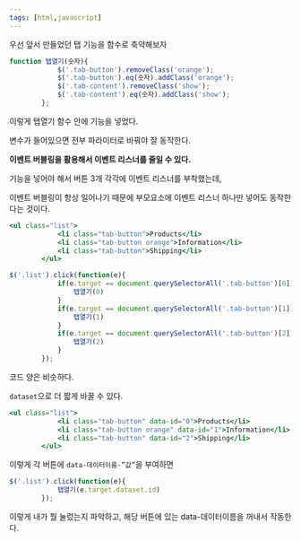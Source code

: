 ```yaml
---
tags: [html,javascript]
---
```

우선 앞서 만들었던 탭 기능을 함수로 축약해보자

```jsx
function 탭열기(숫자){
            $('.tab-button').removeClass('orange');
            $('.tab-button').eq(숫자).addClass('orange');
            $('.tab-content').removeClass('show');
            $('.tab-content').eq(숫자).addClass('show');
        };
```

이렇게 탭열기 함수 안에 기능을 넣었다.

변수가 들어있으면 전부 파라미터로 바꿔야 잘 동작한다.

**이벤트 버블링을 활용해서 이벤트 리스너를 줄일 수 있다.**

기능을 넣어야 해서 버튼 3개 각각에 이벤트 리스너를 부착했는데,

이벤트 버블링이 항상 일어나기 때문에 부모요소에 이벤트 리스너 하나만 넣어도 동작한다는 것이다.

```jsx
<ul class="list">
            <li class="tab-button">Products</li>
            <li class="tab-button orange">Information</li>
            <li class="tab-button">Shipping</li>
        </ul>
```

```jsx
$('.list').click(function(e){
            if(e.target == document.querySelectorAll('.tab-button')[0]){
                탭열기(0)
            }
            if(e.target == document.querySelectorAll('.tab-button')[1]){
                탭열기(1)
            }
            if(e.target == document.querySelectorAll('.tab-button')[2]){
                탭열기(2)
            }
        });
```

코드 양은 비슷하다.

`dataset`으로 더 짧게 바꿀 수 있다.

```jsx
<ul class="list">
            <li class="tab-button" data-id="0">Products</li>
            <li class="tab-button orange" data-id="1">Information</li>
            <li class="tab-button" data-id="2">Shipping</li>
        </ul>
```

이렇게 각 버튼에 `data-데이터이름-”값”`을 부여하면 

```jsx
$('.list').click(function(e){
            탭열기(e.target.dataset.id)
        });
```

이렇게 내가 뭘 눌렀는지 파악하고, 해당 버튼에 있는 data-데이터이름을 꺼내서 작동한다.
